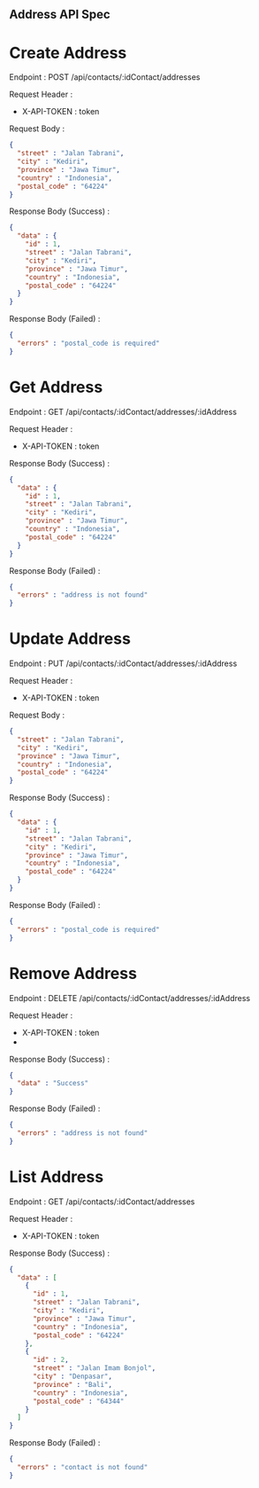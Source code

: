 ## Address API Spec

# Create Address

Endpoint : POST /api/contacts/:idContact/addresses

Request Header : 
- X-API-TOKEN : token

Request Body : 
```json
{
  "street" : "Jalan Tabrani",
  "city" : "Kediri",
  "province" : "Jawa Timur",
  "country" : "Indonesia",
  "postal_code" : "64224"
}
```

Response Body (Success) :
```json
{
  "data" : {
    "id" : 1,
    "street" : "Jalan Tabrani",
    "city" : "Kediri",
    "province" : "Jawa Timur",
    "country" : "Indonesia",
    "postal_code" : "64224"
  }
}
```

Response Body (Failed) : 
```json
{
  "errors" : "postal_code is required"
}
```

# Get Address

Endpoint : GET /api/contacts/:idContact/addresses/:idAddress

Request Header :
- X-API-TOKEN : token

Response Body (Success) :
```json
{
  "data" : {
    "id" : 1,
    "street" : "Jalan Tabrani",
    "city" : "Kediri",
    "province" : "Jawa Timur",
    "country" : "Indonesia",
    "postal_code" : "64224"
  }
}
```

Response Body (Failed) :
```json
{
  "errors" : "address is not found"
}
```

# Update Address

Endpoint : PUT /api/contacts/:idContact/addresses/:idAddress

Request Header :
- X-API-TOKEN : token

Request Body :
```json
{
  "street" : "Jalan Tabrani",
  "city" : "Kediri",
  "province" : "Jawa Timur",
  "country" : "Indonesia",
  "postal_code" : "64224"
}
```

Response Body (Success) :
```json
{
  "data" : {
    "id" : 1,
    "street" : "Jalan Tabrani",
    "city" : "Kediri",
    "province" : "Jawa Timur",
    "country" : "Indonesia",
    "postal_code" : "64224"
  }
}
```

Response Body (Failed) :
```json
{
  "errors" : "postal_code is required"
}
```

# Remove Address

Endpoint : DELETE /api/contacts/:idContact/addresses/:idAddress

Request Header :
- X-API-TOKEN : token
- 
Response Body (Success) :
```json
{
  "data" : "Success"
}
```

Response Body (Failed) :
```json
{
  "errors" : "address is not found"
}
```

# List Address

Endpoint : GET /api/contacts/:idContact/addresses

Request Header :
- X-API-TOKEN : token

Response Body (Success) :
```json
{
  "data" : [
    {
      "id" : 1,
      "street" : "Jalan Tabrani",
      "city" : "Kediri",
      "province" : "Jawa Timur",
      "country" : "Indonesia",
      "postal_code" : "64224"
    },
    {
      "id" : 2,
      "street" : "Jalan Imam Bonjol",
      "city" : "Denpasar",
      "province" : "Bali",
      "country" : "Indonesia",
      "postal_code" : "64344"
    }
  ]
}
```

Response Body (Failed) :
```json
{
  "errors" : "contact is not found"
}
```

